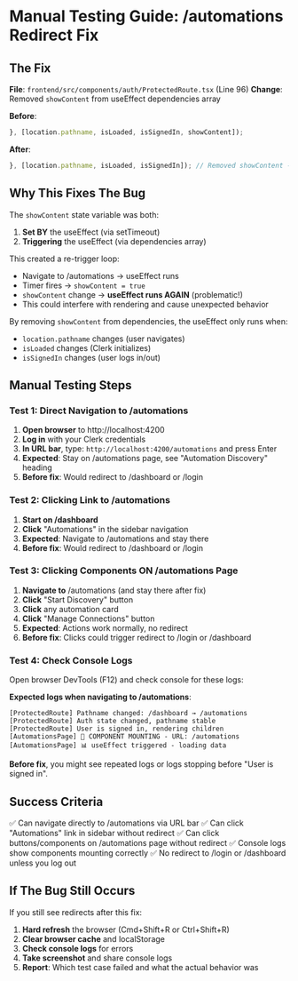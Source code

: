 # Manual Testing Guide: /automations Redirect Fix

## The Fix
**File**: `frontend/src/components/auth/ProtectedRoute.tsx` (Line 96)
**Change**: Removed `showContent` from useEffect dependencies array

**Before**:
```typescript
}, [location.pathname, isLoaded, isSignedIn, showContent]);
```

**After**:
```typescript
}, [location.pathname, isLoaded, isSignedIn]); // Removed showContent - it's a result, not a trigger
```

## Why This Fixes The Bug

The `showContent` state variable was both:
1. **Set BY** the useEffect (via setTimeout)
2. **Triggering** the useEffect (via dependencies array)

This created a re-trigger loop:
- Navigate to /automations → useEffect runs
- Timer fires → `showContent = true`
- `showContent` change → **useEffect runs AGAIN** (problematic!)
- This could interfere with rendering and cause unexpected behavior

By removing `showContent` from dependencies, the useEffect only runs when:
- `location.pathname` changes (user navigates)
- `isLoaded` changes (Clerk initializes)
- `isSignedIn` changes (user logs in/out)

## Manual Testing Steps

### Test 1: Direct Navigation to /automations
1. **Open browser** to http://localhost:4200
2. **Log in** with your Clerk credentials
3. **In URL bar**, type: `http://localhost:4200/automations` and press Enter
4. **Expected**: Stay on /automations page, see "Automation Discovery" heading
5. **Before fix**: Would redirect to /dashboard or /login

### Test 2: Clicking Link to /automations
1. **Start on /dashboard**
2. **Click** "Automations" in the sidebar navigation
3. **Expected**: Navigate to /automations and stay there
4. **Before fix**: Would redirect to /dashboard or /login

### Test 3: Clicking Components ON /automations Page
1. **Navigate to** /automations (and stay there after fix)
2. **Click** "Start Discovery" button
3. **Click** any automation card
4. **Click** "Manage Connections" button
5. **Expected**: Actions work normally, no redirect
6. **Before fix**: Clicks could trigger redirect to /login or /dashboard

### Test 4: Check Console Logs
Open browser DevTools (F12) and check console for these logs:

**Expected logs when navigating to /automations**:
```
[ProtectedRoute] Pathname changed: /dashboard → /automations
[ProtectedRoute] Auth state changed, pathname stable
[ProtectedRoute] User is signed in, rendering children
[AutomationsPage] 🚀 COMPONENT MOUNTING - URL: /automations
[AutomationsPage] 📊 useEffect triggered - loading data
```

**Before fix**, you might see repeated logs or logs stopping before "User is signed in".

## Success Criteria
✅ Can navigate directly to /automations via URL bar
✅ Can click "Automations" link in sidebar without redirect
✅ Can click buttons/components on /automations page without redirect
✅ Console logs show components mounting correctly
✅ No redirect to /login or /dashboard unless you log out

## If The Bug Still Occurs
If you still see redirects after this fix:
1. **Hard refresh** the browser (Cmd+Shift+R or Ctrl+Shift+R)
2. **Clear browser cache** and localStorage
3. **Check console logs** for errors
4. **Take screenshot** and share console logs
5. **Report**: Which test case failed and what the actual behavior was

